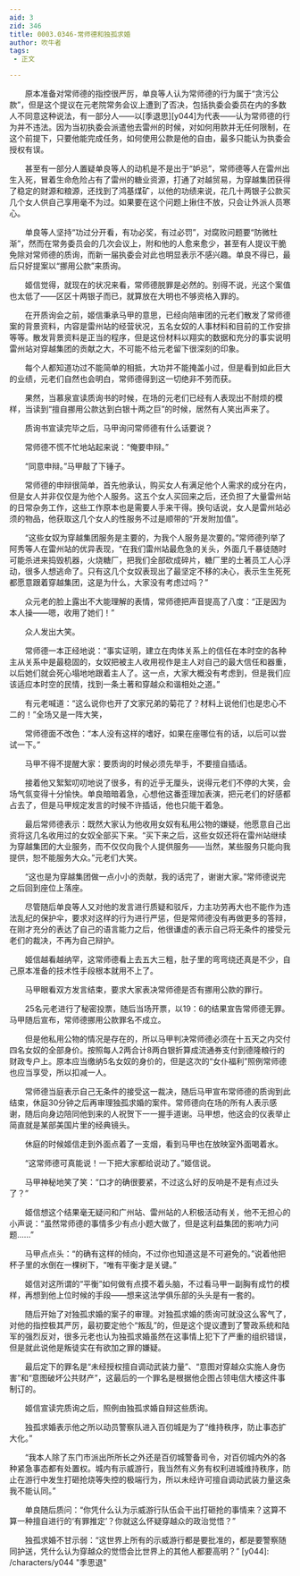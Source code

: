 ```yaml
---
aid: 3
zid: 346
title: 0003.0346-常师德和独孤求婚
author: 吹牛者
tags: 
 - 正文

---
```




　　原本准备对常师德的指控很严厉，单良等人认为常师德的行为属于“贪污公款”，但是这个提议在元老院常务会议上遭到了否决，包括执委会委员在内的多数人不同意这种说法，有一部分人——以[季退思][y044]为代表——认为常师德的行为并不违法。因为当初执委会派遣他去雷州的时候，对如何用款并无任何限制，在这个前提下，只要他能完成任务，如何使用公款是他的自由，最多只能认为执委会授权有误。

　　甚至有一部分人置疑单良等人的动机是不是出于“妒忌”，常师德等人在雷州出生入死，冒着生命危险占有了雷州的糖业资源，打通了对越贸易，为穿越集团获得了稳定的财源和粮源，还找到了鸿基煤矿，以他的功绩来说，花几十两银子公款买几个女人供自己享用毫不为过。如果要在这个问题上揪住不放，只会让外派人员寒心。

　　单良等人坚持“功过分开看，有功必奖，有过必罚”，对腐败问题要“防微杜渐”，然而在常务委员会的几次会议上，附和他的人愈来愈少，甚至有人提议干脆免除对常师德的质询，而新一届执委会对此也明显表示不感兴趣。单良不得已，最后只好提案以“挪用公款”来质询。

　　姬信觉得，就现在的状况来看，常师德脱罪是必然的。别得不说，光这个案值也太低了——区区十两银子而已，就算放在大明也不够资格入罪的。

　　在开质询会之前，姬信秉承马甲的意思，已经向陪审团的元老们散发了常师德案的背景资料，内容是雷州站的经营状况，五名女奴的人事材料和目前的工作安排等等。散发背景资料是正当的程序，但是这份材料以翔实的数据和充分的事实说明雷州站对穿越集团的贡献之大，不可能不给元老留下很深刻的印象。

　　每个人都知道功过不能简单的相抵，大功并不能掩盖小过，但是看到如此巨大的业绩，元老们自然也会明白，常师德得到这一切绝非不劳而获。

　　果然，当慕泉宣读质询书的时候，在场的元老们已经有人表现出不耐烦的模样，当读到“擅自挪用公款达到白银十两之巨”的时候，居然有人笑出声来了。

　　质询书宣读完毕之后，马甲询问常师德有什么话要说？

　　常师德不慌不忙地站起来说：“俺要申辩。”

　　“同意申辩。”马甲敲了下锤子。

　　常师德的申辩很简单，首先他承认，购买女人有满足他个人需求的成分在内，但是女人并非仅仅是为他个人服务。这五个女人买回来之后，还负担了大量雷州站的日常杂务工作，这些工作原本也是需要人手来干得。换句话说，女人是雷州站必须的物品，他获取这几个女人的性服务不过是顺带的“开发附加值”。

　　“这些女奴为穿越集团服务是主要的，为我个人服务是次要的。”常师德列举了阿秀等人在雷州站的优异表现，“在我们雷州站最危急的关头，外面几千暴徒随时可能杀进来捣毁机器，火烧糖厂，把我们全部砍成碎片，糖厂里的土著员工人心浮动，很多人想逃命了。只有这几个女奴表现出了最坚定不移的决心，表示生生死死都愿意跟着穿越集团，这是为什么，大家没有考虑过吗？”

　　众元老的脸上露出不大能理解的表情，常师德把声音提高了八度：“正是因为本人操——嗯，收用了她们！”

　　众人发出大笑。

　　常师德一本正经地说：“事实证明，建立在肉体关系上的信任在本时空的各种主从关系中是最稳固的，女奴把被主人收用视作是主人对自己的最大信任和器重，以后她们就会死心塌地地跟着主人了。这一点，大家大概没有考虑到，但是我们应该适应本时空的民情，找到一条土著和穿越众和谐相处之道。”

　　有元老喊道：“这么说你也开了文家兄弟的菊花了？材料上说他们也是忠心不二的！”全场又是一阵大笑，

　　常师德面不改色：“本人没有这样的嗜好，如果在座哪位有的话，以后可以尝试一下。”

　　马甲不得不提醒大家：要质询的时候必须先举手，不要擅自插话。

　　接着他又絮絮叨叨地说了很多，有的近乎无厘头，说得元老们不停的大笑，会场气氛变得十分愉快。单良暗暗着急，心想他这番歪理加表演，把元老们的好感都占去了，但是马甲规定发言的时候不许插话，他也只能干着急。

　　最后常师德表示：既然大家认为他收用女奴有私用公物的嫌疑，他愿意自己出资将这几名收用过的女奴全部买下来。“买下来之后，这些女奴还将在雷州站继续为穿越集团的大业服务，而不仅仅向我个人提供服务——当然，某些服务只能向我提供，恕不能服务大众。”元老们大笑。

　　“这也是为穿越集团做一点小小的贡献，我的话完了，谢谢大家。”常师德说完之后回到座位上落座。

　　尽管随后单良等人又对他的发言进行质疑和驳斥，力主功劳再大也不能作为违法乱纪的保护伞，要求对这样的行为进行严惩，但是常师德没有再做更多的答辩，在刚才充分的表达了自己的语言能力之后，他很谦虚的表示自己将无条件的接受元老们的裁决，不再为自己辩护。

　　姬信越看越纳罕，这常师德看上去五大三粗，肚子里的弯弯绕还真是不少，自己原本准备的技术性手段根本就用不上了。

　　马甲眼看双方发言结束，要求大家表决常师德是否有挪用公款的罪行。

　　25名元老进行了秘密投票，随后当场开票，以19：6的结果宣告常师德无罪。马甲随后宣布，常师德挪用公款罪名不成立。

　　但是他私用公物的情况是存在的，所以马甲判决常师德必须在十五天之内交付四名女奴的全部身价。按照每人2两合计8两白银折算成流通券支付到德隆粮行的财政专户上。原本应当缴纳5名女奴的身价的，但是这次的“女仆福利”照例常师德也应当享受，所以扣减一人。

　　常师德当庭表示自己无条件的接受这一裁决，随后马甲宣布常师德的质询到此结束，休庭30分钟之后再审理独孤求婚的案件。常师德向在场的所有人表示感谢，随后向身边陪同他到来的人祝贺下一一握手道谢。马甲想，他这会的仪表举止简直就是某部美国片里的经典镜头。

　　休庭的时候姬信走到外面点着了一支烟，看到马甲也在放映室外面喝着水。

　　“这常师德可真能说！一下把大家都给说动了。”姬信说。

　　马甲神秘地笑了笑：“口才的确很要紧，不过这么好的反响是不是有点过头了？”

　　姬信想这个结果毫无疑问和广州站、雷州站的人积极活动有关，他不无担心的小声说：“虽然常师德的事情多少有点小题大做了，但是这利益集团的影响力问题……”

　　马甲点点头：“的确有这样的倾向，不过你也知道这是不可避免的。”说着他把杯子里的水倒在一棵树下，“唯有平衡才是关键。”

　　姬信对这所谓的“平衡”如何做有点摸不着头脑，不过看马甲一副胸有成竹的模样，再想到他上位时候的手段——想来这法学俱乐部的头头是有一套的。

　　随后开始了对独孤求婚的案子的审理。对独孤求婚的质询可就没这么客气了，对他的指控极其严厉，最初要定他个“叛乱”的，但是这个提议遭到了警政系统和陆军的强烈反对，很多元老也认为独孤求婚虽然在这事情上犯下了严重的组织错误，但是就此说他是叛徒实在有欲加之罪的嫌疑。

　　最后定下的罪名是“未经授权擅自调动武装力量”、“意图对穿越众实施人身伤害”和“意图破坏公共财产”，这最后的一个罪名是根据他企图占领电信大楼这件事制订的。

　　姬信宣读完质询之后，照例由独孤求婚自辩这些质询。

　　独孤求婚表示他之所以动员警察队进入百仞城是为了“维持秩序，防止事态扩大化。”

　　“我本人除了东门市派出所所长之外还是百仞城警备司令，对百仞城内外的各种紧急事态都有处置权。城内有示威游行，我当然有义务有权利进城维持秩序，防止在游行中发生打砸抢烧等失控的极端行为，所以未经许可擅自调动武装力量这条我不能认同。”

　　单良随后质问：“你凭什么认为示威游行队伍会干出打砸抢的事情来？这算不算一种擅自进行的‘有罪推定’？你就这么怀疑穿越众的政治觉悟？”

　　独孤求婚不甘示弱：“这世界上所有的示威游行都是要批准的，都是要警察随同护送，凭什么认为穿越众的觉悟会比世界上的其他人都要高明？”
[y044]: /characters/y044 "季思退"


